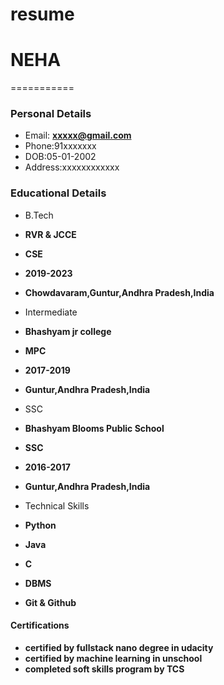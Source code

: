 # resume
#  NEHA

===========
### Personal Details
- Email: **xxxxx@gmail.com**
- Phone:91xxxxxxx
- DOB:05-01-2002
- Address:xxxxxxxxxxxx

### Educational Details
- B.Tech
 - **RVR & JCCE**
 - **CSE**
 - **2019-2023**
 - **Chowdavaram,Guntur,Andhra Pradesh,India**
 
- Intermediate 
 - **Bhashyam jr college**
 - **MPC**
 - **2017-2019**
 - **Guntur,Andhra Pradesh,India**
 
- SSC
 - **Bhashyam Blooms Public School**
 - **SSC**  

 - **2016-2017**
 - **Guntur,Andhra Pradesh,India**
- Technical Skills
 - **Python**
 - **Java**
 - **C**
 - **DBMS**
 - **Git & Github**
  
  ####  Certifications
   - **certified by fullstack nano degree in udacity**
   - **certified by machine learning in unschool**
   - **completed soft skills program by TCS**
